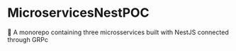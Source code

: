 # MicroservicesNestPOC
🐅 A monorepo containing three microsservices built with NestJS connected through GRPc
